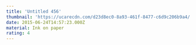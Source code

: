 ```yaml
---
title: 'Untitled 456'
thumbnail: 'https://ucarecdn.com/d23d8ec0-8a93-461f-8477-c6d9c206b9a4/'
date: 2015-06-24T14:57:23.000Z
material: Ink on paper
rating: 4
---
```

